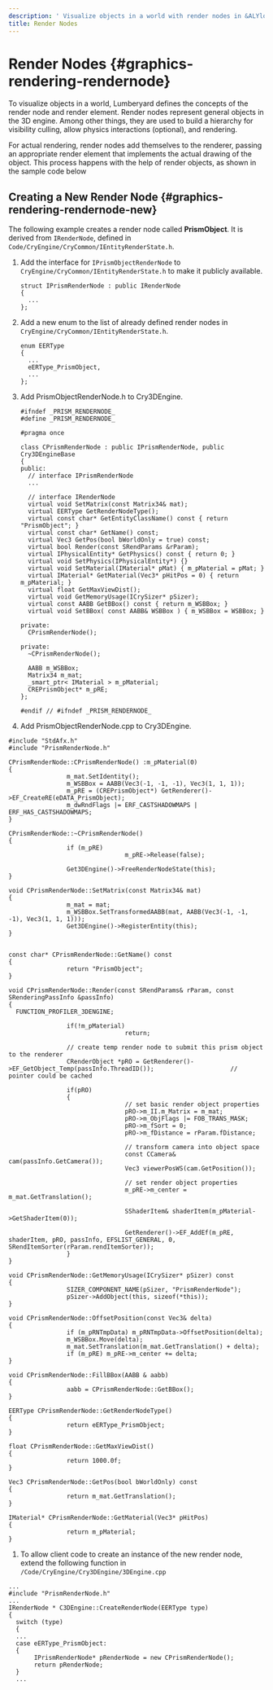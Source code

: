 ```yaml
---
description: ' Visualize objects in a world with render nodes in &ALYlong;. '
title: Render Nodes
---
```

# Render Nodes {#graphics-rendering-rendernode}

To visualize objects in a world, Lumberyard defines the concepts of the render node and render element\. Render nodes represent general objects in the 3D engine\. Among other things, they are used to build a hierarchy for visibility culling, allow physics interactions \(optional\), and rendering\.

For actual rendering, render nodes add themselves to the renderer, passing an appropriate render element that implements the actual drawing of the object\. This process happens with the help of render objects, as shown in the sample code below

## Creating a New Render Node {#graphics-rendering-rendernode-new}

The following example creates a render node called **PrismObject**\. It is derived from `IRenderNode`, defined in `Code/CryEngine/CryCommon/IEntityRenderState.h`\.

1. Add the interface for `IPrismObjectRenderNode` to `CryEngine/CryCommon/IEntityRenderState.h` to make it publicly available\. 

   ```
   struct IPrismRenderNode : public IRenderNode
   {
   	 ...
   };
   ```

1. Add a new enum to the list of already defined render nodes in `CryEngine/CryCommon/IEntityRenderState.h`\. 

   ```
   enum EERType
   {
   	 ...
   	 eERType_PrismObject,
   	 ...
   };
   ```

1. Add PrismObjectRenderNode\.h to Cry3DEngine\. 

   ```
   #ifndef _PRISM_RENDERNODE_
   #define _PRISM_RENDERNODE_
   
   #pragma once
   
   class CPrismRenderNode : public IPrismRenderNode, public Cry3DEngineBase
   {
   public:
   	 // interface IPrismRenderNode
   	 ...
   
   	 // interface IRenderNode
   	 virtual void SetMatrix(const Matrix34& mat);
   	 virtual EERType GetRenderNodeType();
   	 virtual const char* GetEntityClassName() const { return "PrismObject"; }
   	 virtual const char* GetName() const;
   	 virtual Vec3 GetPos(bool bWorldOnly = true) const;
   	 virtual bool Render(const SRendParams &rParam);
   	 virtual IPhysicalEntity* GetPhysics() const { return 0; }
   	 virtual void SetPhysics(IPhysicalEntity*) {}
   	 virtual void SetMaterial(IMaterial* pMat) { m_pMaterial = pMat; }
   	 virtual IMaterial* GetMaterial(Vec3* pHitPos = 0) { return m_pMaterial; }
   	 virtual float GetMaxViewDist();
   	 virtual void GetMemoryUsage(ICrySizer* pSizer);
   	 virtual const AABB GetBBox() const { return m_WSBBox; }
   	 virtual void SetBBox( const AABB& WSBBox ) { m_WSBBox = WSBBox; }
   
   private:
   	 CPrismRenderNode();
   
   private:
   	 ~CPrismRenderNode();
   
   	 AABB m_WSBBox;
   	 Matrix34 m_mat;
   	 _smart_ptr< IMaterial > m_pMaterial;
   	 CREPrismObject* m_pRE;
   };
   
   #endif // #ifndef _PRISM_RENDERNODE_
   ```

1.  Add PrismObjectRenderNode\.cpp to Cry3DEngine\. 

   ```
   #include "StdAfx.h"
   #include "PrismRenderNode.h"
   
   CPrismRenderNode::CPrismRenderNode() :m_pMaterial(0)
   {
                   m_mat.SetIdentity();
                   m_WSBBox = AABB(Vec3(-1, -1, -1), Vec3(1, 1, 1));
                   m_pRE = (CREPrismObject*) GetRenderer()->EF_CreateRE(eDATA_PrismObject);
                   m_dwRndFlags |= ERF_CASTSHADOWMAPS | ERF_HAS_CASTSHADOWMAPS;
   }
   
   CPrismRenderNode::~CPrismRenderNode()
   {
                   if (m_pRE)
                                   m_pRE->Release(false);
                   
                   Get3DEngine()->FreeRenderNodeState(this);
   }
   
   void CPrismRenderNode::SetMatrix(const Matrix34& mat)
   {
                   m_mat = mat;
                   m_WSBBox.SetTransformedAABB(mat, AABB(Vec3(-1, -1, -1), Vec3(1, 1, 1)));
                   Get3DEngine()->RegisterEntity(this);
   }
   
   
   const char* CPrismRenderNode::GetName() const
   {
                   return "PrismObject";
   }
   
   void CPrismRenderNode::Render(const SRendParams& rParam, const SRenderingPassInfo &passInfo)
   {
     FUNCTION_PROFILER_3DENGINE;
   
                   if(!m_pMaterial)
                                   return;
   
                   // create temp render node to submit this prism object to the renderer
                   CRenderObject *pRO = GetRenderer()->EF_GetObject_Temp(passInfo.ThreadID());                     // pointer could be cached
   
                   if(pRO)
                   {
                                   // set basic render object properties
                                   pRO->m_II.m_Matrix = m_mat;
                                   pRO->m_ObjFlags |= FOB_TRANS_MASK;
                                   pRO->m_fSort = 0;
                                   pRO->m_fDistance = rParam.fDistance;
   
                                   // transform camera into object space
                                   const CCamera& cam(passInfo.GetCamera());
                                   Vec3 viewerPosWS(cam.GetPosition());
   
                                   // set render object properties
                                   m_pRE->m_center = m_mat.GetTranslation();
   
                                   SShaderItem& shaderItem(m_pMaterial->GetShaderItem(0));
   
                                   GetRenderer()->EF_AddEf(m_pRE, shaderItem, pRO, passInfo, EFSLIST_GENERAL, 0, SRendItemSorter(rParam.rendItemSorter));
                   }
   }
   
   void CPrismRenderNode::GetMemoryUsage(ICrySizer* pSizer) const
   {
                   SIZER_COMPONENT_NAME(pSizer, "PrismRenderNode");
                   pSizer->AddObject(this, sizeof(*this));
   }
   
   void CPrismRenderNode::OffsetPosition(const Vec3& delta)
   {
                   if (m_pRNTmpData) m_pRNTmpData->OffsetPosition(delta);
                   m_WSBBox.Move(delta);
                   m_mat.SetTranslation(m_mat.GetTranslation() + delta);
                   if (m_pRE) m_pRE->m_center += delta;
   }
   
   void CPrismRenderNode::FillBBox(AABB & aabb)
   {
                   aabb = CPrismRenderNode::GetBBox();
   }
   
   EERType CPrismRenderNode::GetRenderNodeType()
   {
                   return eERType_PrismObject;
   }
   
   float CPrismRenderNode::GetMaxViewDist()
   {
                   return 1000.0f;
   }
   
   Vec3 CPrismRenderNode::GetPos(bool bWorldOnly) const
   {
                   return m_mat.GetTranslation();
   }
   
   IMaterial* CPrismRenderNode::GetMaterial(Vec3* pHitPos) 
   { 
                   return m_pMaterial; 
   }
   ```

1.  To allow client code to create an instance of the new render node, extend the following function in `/Code/CryEngine/Cry3DEngine/3DEngine.cpp` 

   ```
   ...
   #include "PrismRenderNode.h"
   ...
   IRenderNode * C3DEngine::CreateRenderNode(EERType type)
   {
   	 switch (type)
   	 {
   	 ...
   	 case eERType_PrismObject:
   	 {
   		  IPrismRenderNode* pRenderNode = new CPrismRenderNode();
   		  return pRenderNode;
   	 }
   	 ...
   ```